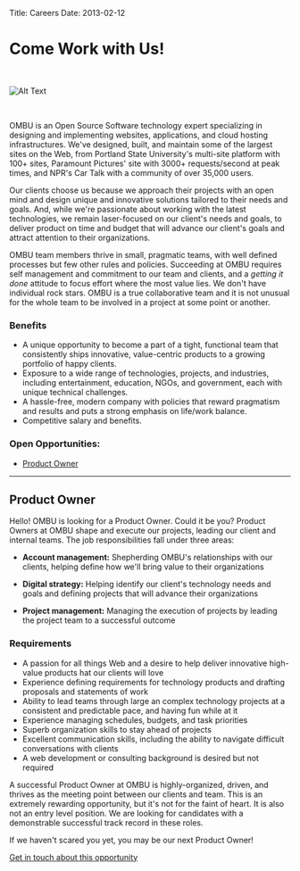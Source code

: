 Title: Careers
Date: 2013-02-12

Come Work with Us!
=======

<br>

![Alt Text](/theme/img/team/office.jpg)

<br>

OMBU is an Open Source Software technology expert specializing in designing and
implementing websites, applications, and cloud hosting infrastructures. We've
designed, built, and maintain some of the largest sites on the Web, from
Portland State University's multi-site platform with 100+ sites, Paramount
Pictures' site with 3000+ requests/second at peak times, and NPR's Car Talk with
a community of over 35,000 users.

Our clients choose us because we approach their projects with an open mind and 
design unique and innovative solutions tailored to their needs and 
goals. And, while we're passionate about working with the latest technologies,
 we remain laser-focused on our client's needs and goals, to deliver product 
 on time and budget that will advance our client's goals and attract attention
  to their organizations. 

OMBU team members thrive in small, pragmatic teams, with well defined 
processes but few other rules and policies. Succeeding at OMBU requires self 
management and commitment to our team and clients, and a *getting 
it done* attitude to focus effort where the most value lies. We don't have 
individual rock stars. OMBU is a true collaborative team and it is not 
unusual for the whole team to be involved in a project at some point or another.

### Benefits

- A unique opportunity to become a part of a tight, functional team that 
  consistently ships innovative, value-centric products to a growing 
  portfolio of happy clients.
- Exposure to a wide range of technologies, projects, and industries, including
  entertainment, education, NGOs, and government, each with unique technical
  challenges.
- A hassle-free, modern company with policies that reward pragmatism and 
  results and puts a strong emphasis on life/work balance. 
- Competitive salary and benefits.

### Open Opportunities:

- [Product Owner](#product-owner)

* * *

<a id="product-owner"></a> Product Owner 
------------------------------------------------------

Hello! OMBU is looking for a Product Owner. Could it be you? Product Owners at
OMBU shape and execute our projects, leading our client and internal teams. 
The job responsibilities fall under three areas:

- **Account management:** Shepherding OMBU's relationships with our clients, 
helping define how we'll bring value to their organizations

- **Digital strategy:** Helping identify our client's technology needs and 
goals and defining projects that will advance their organizations 

- **Project management:** Managing the execution of projects by leading the 
project team to a successful outcome

### Requirements

- A passion for all things Web and a desire to help deliver innovative 
  high-value products hat our clients will love
- Experience defining requirements for technology products and drafting 
  proposals and statements of work 
- Ability to lead teams through large an complex technology projects at a 
  consistent and predictable pace, and having fun while at it
- Experience managing schedules, budgets, and task priorities
- Superb organization skills to stay ahead of projects
- Excellent communication skills, including the ability to navigate difficult 
  conversations with clients
- A web development or consulting background is desired but not required

A successful Product Owner at OMBU is highly-organized, driven, and thrives as
the meeting point between our clients and team. This is an extremely rewarding
opportunity, but it's not for the faint of heart. It is also not an entry level
position. We are looking for candidates with a demonstrable successful track
record in these roles.
 
If we haven't scared you yet, you may be our next Product Owner!

<a href="mailto:martin@ombuweb.com"
class="btn btn-primary">Get in touch about this opportunity</a>
